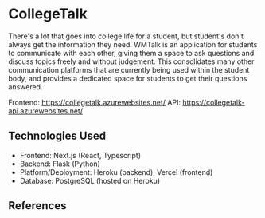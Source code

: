 # CollegeTalk

There's a lot that goes into college life for a student, but student's don't always get the information they need. WMTalk is an application for students to communicate with each other, giving them a space to ask questions and discuss topics freely and without judgement. This consolidates many other communication platforms that are currently being used within the student body, and provides a dedicated space for students to get their questions answered. 


Frontend: https://collegetalk.azurewebsites.net/
API: https://collegetalk-api.azurewebsites.net/

## Technologies Used

- Frontend: Next.js (React, Typescript)
- Backend: Flask (Python)
- Platform/Deployment: Heroku (backend), Vercel (frontend)
- Database: PostgreSQL (hosted on Heroku)

## References
